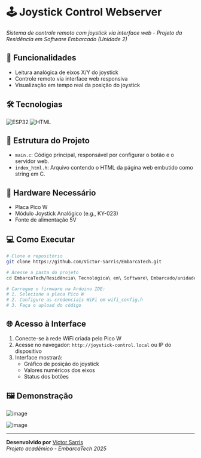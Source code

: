 # 🕹️ Joystick Control Webserver
*Sistema de controle remoto com joystick via interface web - Projeto da Residência em Software Embarcado (Unidade 2)*

## 🚀 Funcionalidades
- Leitura analógica de eixos X/Y do joystick
- Controle remoto via interface web responsiva
- Visualização em tempo real da posição do joystick

## 🛠️ Tecnologias
<p align="left">
  <img src="https://img.shields.io/badge/PICOW-E7352C?style=for-the-badge&logo=espressif&logoColor=white" alt="ESP32">
  <img src="https://img.shields.io/badge/HTML-00979D?style=for-the-badge&logo=HTML&logoColor=white" alt="HTML">
</p>

## 📁 Estrutura do Projeto
- `main.c`: Código principal, responsável por configurar o botão e o servidor web.
- `index_html.h`: Arquivo contendo o HTML da página web embutido como string em C.


## 🔌 Hardware Necessário
- Placa Pico W
- Módulo Joystick Analógico (e.g., KY-023)
- Fonte de alimentação 5V

## 💻 Como Executar
```bash
# Clone o repositório
git clone https://github.com/Victor-Sarris/EmbarcaTech.git

# Acesse a pasta do projeto
cd EmbarcaTech/Residência\ Tecnológica\ em\ Software\ Embarcado/unidade2/joystick_control_webserver

# Carregue o firmware na Arduino IDE:
# 1. Selecione a placa Pico W
# 2. Configure as credenciais WiFi em wifi_config.h
# 3. Faça o upload do código
```

## 🌐 Acesso à Interface
1. Conecte-se à rede WiFi criada pelo Pico W
2. Acesse no navegador: `http://joystick-control.local` ou IP do dispositivo
3. Interface mostrará:
   - Gráfico de posição do joystick
   - Valores numéricos dos eixos
   - Status dos botões

## 🖼️ Demonstração

![image](https://github.com/user-attachments/assets/53624349-8268-495d-bf83-6c1f7218d607)

![image](https://github.com/user-attachments/assets/aa69e7fe-9b89-46be-a0ce-02611ee0d55c)



---

**Desenvolvido por** [Victor Sarris](https://github.com/Victor-Sarris)  
*Projeto acadêmico - EmbarcaTech 2025*
